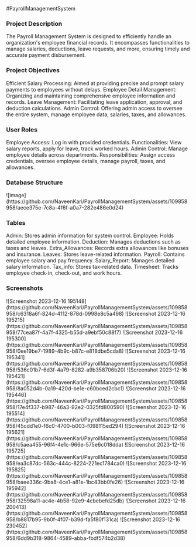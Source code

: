 #PayrollManagementSystem
<h3>Project Description</h3>
The Payroll Management System is designed to efficiently handle an organization's employee financial records. It encompasses functionalities to manage salaries, deductions, leave requests, and more, ensuring timely and accurate payment disbursement.

<h3>Project Objectives</h3>
Efficient Salary Processing: Aimed at providing precise and prompt salary payments to employees without delays.
Employee Detail Management: Organizing and maintaining comprehensive employee information and records.
Leave Management: Facilitating leave application, approval, and deduction calculations.
Admin Control: Offering admin access to oversee the entire system, manage employee data, salaries, taxes, and allowances.
<h3>User Roles</h3>
Employee
Access: Log in with provided credentials.
Functionalities: View salary reports, apply for leave, track worked hours.
Admin
Control: Manage employee details across departments.
Responsibilities: Assign access credentials, oversee employee details, manage payroll, taxes, and allowances.
<h3>Database Structure</h3>
![image](https://github.com/NaveenKari/PayrollManagementSystem/assets/109858958/aece375e-7c8a-4f6f-a0a7-282e486e0d24)

<h3>Tables</h3>
Admin: Stores admin information for system control.
Employee: Holds detailed employee information.
Deduction: Manages deductions such as taxes and leaves.
Extra_Allowances: Records extra allowances like bonuses and insurance.
Leaves: Stores leave-related information.
Payroll: Contains employee salary and pay frequency.
Salary_Report: Manages detailed salary information.
Tax_info: Stores tax-related data.
Timesheet: Tracks employee check-in, check-out, and work hours.


<h3>Screenshots</h3>
![Screenshot 2023-12-16 195148](https://github.com/NaveenKari/PayrollManagementSystem/assets/109858958/c6318a6f-824d-4112-878d-0998e8c5a498)
![Screenshot 2023-12-16 195215](https://github.com/NaveenKari/PayrollManagementSystem/assets/109858958/77cea87f-4a7f-4325-b55d-a9ebf50c88f7)
![Screenshot 2023-12-16 195300](https://github.com/NaveenKari/PayrollManagementSystem/assets/109858958/0ee19be7-1989-4b9c-b87c-e818dbe5cda8)
![Screenshot 2023-12-16 195341](https://github.com/NaveenKari/PayrollManagementSystem/assets/109858958/536c01b7-6d3f-4a79-8282-a9b358706b20)
![Screenshot 2023-12-16 195421](https://github.com/NaveenKari/PayrollManagementSystem/assets/109858958/8a052d4b-0a19-420d-be1e-c60bced2cbc1)
![Screenshot 2023-12-16 195446](https://github.com/NaveenKari/PayrollManagementSystem/assets/109858958/17e4f337-b987-46a3-92e2-0325fd800590)
![Screenshot 2023-12-16 195514](https://github.com/NaveenKari/PayrollManagementSystem/assets/109858958/45cdd1e0-f6c0-4700-b003-f098115ed294)
![Screenshot 2023-12-16 195621](https://github.com/NaveenKari/PayrollManagementSystem/assets/109858958/c5aea455-96f4-4e1c-966e-575e6c018dda)
![Screenshot 2023-12-16 195725](https://github.com/NaveenKari/PayrollManagementSystem/assets/109858958/ea3c87dc-563c-444c-8224-221ec1784ca0)
![Screenshot 2023-12-16 195825](https://github.com/NaveenKari/PayrollManagementSystem/assets/109858958/baee336c-9ba8-4ce1-a81e-1bc43bb0fe26)
![Screenshot 2023-12-16 195942](https://github.com/NaveenKari/PayrollManagementSystem/assets/109858958/32598a11-ac4e-4b58-92e9-4cbebefd25db)
![Screenshot 2023-12-16 200413](https://github.com/NaveenKari/PayrollManagementSystem/assets/109858958/b8817b95-9b0f-4f07-b39d-fa5f80f131ca)
![Screenshot 2023-12-16 230452](https://github.com/NaveenKari/PayrollManagementSystem/assets/109858958/6dd9b318-9864-4589-abba-fbdf574b2d38)


